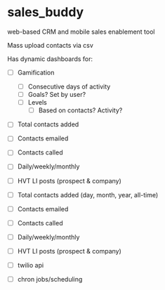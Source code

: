 # sales_buddy
web-based CRM and mobile sales enablement tool


Mass upload contacts via csv

Has dynamic dashboards for:
- [ ] Gamification
    - [ ] Consecutive days of activity
    - [ ] Goals? Set by user?
    - [ ] Levels 
        - [ ] Based on contacts? Activity?
- [ ] Total contacts added
- [ ] Contacts emailed
- [ ] Contacts called
- [ ] Daily/weekly/monthly
- [ ] HVT LI posts (prospect & company)
- [ ] Total contacts added (day, month, year, all-time)
- [ ] Contacts emailed
- [ ] Contacts called
- [ ] Daily/weekly/monthly
- [ ] HVT LI posts (prospect & company)
- [ ] twilio api
- [ ] chron jobs/scheduling


